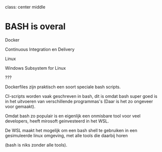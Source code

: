 class: center middle

# BASH is overal

Docker

Continuous Integration en Delivery

Linux

Windows Subsystem for Linux

???

Dockerfiles zijn praktisch een soort speciale bash scripts.

CI-scripts worden vaak geschreven in bash, dit is omdat bash super goed is in het uitvoeren van verschillende
programmas's (Daar is het zo ongeveer voor gemaakt).

Omdat bash zo populair is en eigenlijk een onmisbare tool voor veel developers, heeft mirosoft geinvesteerd
in het WSL.

De WSL maakt het mogelijk om een bash shell te gebruiken in een gesimuleerde linux omgeving,
met alle tools die daarbij horen

(bash is niks zonder alle tools).
